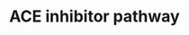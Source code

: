 ---
annotations:
- type: Pathway Ontology
  value: ACE inhibitor drug pathway
authors:
- MaintBot
- Thomas
- Egonw
- Christine Chichester
- Metalmephisto
- Eweitz
description: 'The renin-angiotensin-aldosterone system (RAAS) is central to the control
  of blood pressure and the target of several types of anti-hypertensive drugs. This
  pathway depicts a simplified representation of the pharmacodynamics (PD) of RAAS-acting
  drugs including candidate genes for the pharmacogenomics (PGx) of ACE inhibitors,
  angiotensin receptor blockers (ARBs), renin inhibitor aliskiren and aldosterone
  receptor antagonists. Source: PharmGKB (http://www.pharmgkb.org/do/serve?objId=PA2023&objCls=Pathway)'
last-edited: 2021-05-21
organisms:
- Pan troglodytes
redirect_from:
- /index.php/Pathway:WP915
- /instance/WP915
schema-jsonld:
- '@context': https://schema.org/
  '@id': https://wikipathways.github.io/pathways/WP915.html
  '@type': Dataset
  creator:
    '@type': Organization
    name: WikiPathways
  description: 'The renin-angiotensin-aldosterone system (RAAS) is central to the
    control of blood pressure and the target of several types of anti-hypertensive
    drugs. This pathway depicts a simplified representation of the pharmacodynamics
    (PD) of RAAS-acting drugs including candidate genes for the pharmacogenomics (PGx)
    of ACE inhibitors, angiotensin receptor blockers (ARBs), renin inhibitor aliskiren
    and aldosterone receptor antagonists. Source: PharmGKB (http://www.pharmgkb.org/do/serve?objId=PA2023&objCls=Pathway)'
  keywords:
  - Aldosterone
  - Angiotensin II
  - REN
  - BDKRB2
  - ACE Inhibitor
  - AGT
  - Angiotensin I
  - NOS3
  - AGTR1
  - ACE
  - Bradykinin
  - KNG1
  - AGTR2
  license: CC0
  name: ACE inhibitor pathway
seo: CreativeWork
title: ACE inhibitor pathway
wpid: WP915
---